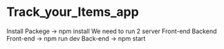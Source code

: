 # Track_your_Items_app
Install Packege -> npm install
We need to run 2 server 
Front-end
Backend
Front-end -> npm run dev
Back-end -> npm start
